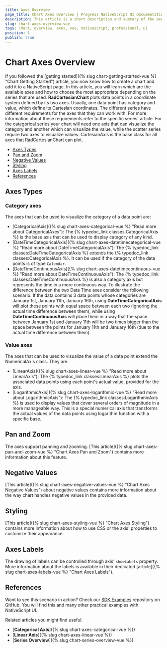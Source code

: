 ```yaml
---
title: Axes Overview
page_title: Chart Axes Overview | Progress NativeScript UI Documentation
description: This article is a short description and summary of the axes supported by Telerik Chart for NativeScript.
slug: chart-axes-overview-vue
tags: chart, overview, axes, vue, nativescript, professional, ui
position: 1
publish: true
---
```


# Chart Axes Overview

If you followed the [getting started]({% slug chart-getting-started-vue %} "Chart Getting Started") article, you now know how to create a chart and add it to a NativeScript page. In this article, you will learn which are the available axes and how to choose the most appropriate depending on the series that are used. **RadCartesianChart** plots data points in a coordinate system defined by its two axes. Usually, one data point has category and value, which define its Cartesian coordinates. The different series have different requirements for the axes that they can work with. For more information about these requirements refer to the specific series' article. For the categorical series your chart will need one axis that can visualize the category and another which can visualize the value, while the scatter series require two axes to visualize values. CartesianAxis is the base class for all axes that RadCartesianChart can plot.

* [Axes Types](#axes-types)
* [Pan and Zoom](#pan-and-zoom)
* [Negative Values](#negative-values)
* [Styling](#styling)
* [Axes Labels](#axes-labels)
* [References](#references)

## Axes Types

### Category axes

The axes that can be used to visualize the category of a data point are:

* [CategoricalAxis]({% slug chart-axes-categorical-vue %} "Read more about CategoricalAxes"): The {% typedoc_link classes:CategoricalAxis %} is the base axis that can be used to display category of any kind.
* [DateTimeCategoricalAxis]({% slug chart-axes-datetimecategorical-vue %} "Read more about DateTimeCategoricalAxis"): The {% typedoc_link classes:DateTimeCategoricalAxis %} extends the {% typedoc_link classes:CategoricalAxis %}. It can be used if the category of the data points is of type `Calendar`.
* [DateTimeContinuousAxis]({% slug chart-axes-datetimecontinuous-vue %} "Read more about DateTimeContinuousAxis"): The {% typedoc_link classes:DateTimeContinuousAxis %} is also a category axis but represents the time in a more continuous way. To illustrate the difference between the two Data Time axes consider the following scenario. If the data contains 3 data points whose categories are January 1st, January 11th, January 16th, using **DateTimeCategoricalAxis** will plot these points with equal space between each two (ignoring the actual time difference between them), while using **DateTimeContinuousAxis** will place them in a way that the space between January 1st and January 11th will be two times bigger than the space between the points for January 11th and January 16th (due to the actual time difference between them).

### Value axes

The axes that can be used to visualize the value of a data point extend the NumericalAxis class. They are:

* [LinearAxis]({% slug chart-axes-linear-vue %} "Read more about LinearAxis"): The {% typedoc_link classes:LinearAxis %} plots the associated data points using each point's actual value, provided for the axis.
* [LogarithmicAxis]({% slug chart-axes-logarithmic-vue %} "Read more about LogarithmicAxis"): The {% typedoc_link classes:LogarithmicAxis %} is used to display values that cover several orders of magnitude in a more manageable way. This is a special numerical axis that transforms the actual values of the data points using logarithm function with a specific base.

## Pan and Zoom

The axes support panning and zooming. [This article]({% slug chart-axes-pan-and-zoom-vue %} "Chart Axes Pan and Zoom") contains more information about this feature.

## Negative Values

[This article]({% slug chart-axes-negative-values-vue %} "Chart Axes Negative Values") about negative values contains more information about the way chart handles negative values in the provided data.

## Styling

[This article]({% slug chart-axes-styling-vue %} "Chart Axes Styling") contains more information about how to use CSS or the axis' properties to customize their appearance.

## Axes Labels

The drawing of labels can be controlled through axis' `showLabels` property. More information about the labels is available in their dedicated [article]({% slug chart-axes-labels-vue %} "Chart Axes Labels").

## References

Want to see this scenario in action?
Check our [SDK Examples](https://github.com/NativeScript/nativescript-ui-samples-vue) repository on GitHub. You will find this and many other practical examples with NativeScript UI.

Related articles you might find useful:

* [**Categorical Axis**]({% slug chart-axes-categorical-vue %})
* [**Linear Axis**]({% slug chart-axes-linear-vue %})
* [**Series Overview**]({% slug chart-series-overview-vue %})
